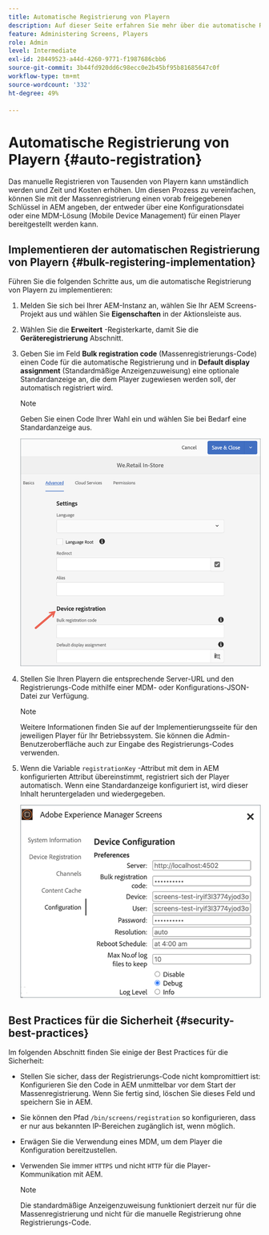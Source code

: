 ```yaml
---
title: Automatische Registrierung von Playern
description: Auf dieser Seite erfahren Sie mehr über die automatische Registrierung von Playern mit AMS/On-Premise Screens.
feature: Administering Screens, Players
role: Admin
level: Intermediate
exl-id: 28449523-a44d-4260-9771-f1987686cbb6
source-git-commit: 3b44fd920dd6c98ecc0e2b45bf95b81685647c0f
workflow-type: tm+mt
source-wordcount: '332'
ht-degree: 49%

---
```


# Automatische Registrierung von Playern {#auto-registration}

Das manuelle Registrieren von Tausenden von Playern kann umständlich werden und Zeit und Kosten erhöhen. Um diesen Prozess zu vereinfachen, können Sie mit der Massenregistrierung einen vorab freigegebenen Schlüssel in AEM angeben, der entweder über eine Konfigurationsdatei oder eine MDM-Lösung (Mobile Device Management) für einen Player bereitgestellt werden kann.

## Implementieren der automatischen Registrierung von Playern {#bulk-registering-implementation}

Führen Sie die folgenden Schritte aus, um die automatische Registrierung von Playern zu implementieren:

1. Melden Sie sich bei Ihrer AEM-Instanz an, wählen Sie Ihr AEM Screens-Projekt aus und wählen Sie **Eigenschaften** in der Aktionsleiste aus.
1. Wählen Sie die **Erweitert** -Registerkarte, damit Sie die **Geräteregistrierung** Abschnitt.

1. Geben Sie im Feld **Bulk registration code** (Massenregistrierungs-Code) einen Code für die automatische Registrierung und in **Default display assignment** (Standardmäßige Anzeigenzuweisung) eine optionale Standardanzeige an, die dem Player zugewiesen werden soll, der automatisch registriert wird.

   >[!NOTE]
   >Geben Sie einen Code Ihrer Wahl ein und wählen Sie bei Bedarf eine Standardanzeige aus.

   ![image](/help/user-guide/assets/auto-registration/auto-register1.png)
1. Stellen Sie Ihren Playern die entsprechende Server-URL und den Registrierungs-Code mithilfe einer MDM- oder Konfigurations-JSON-Datei zur Verfügung.

   >[!NOTE]
   >Weitere Informationen finden Sie auf der Implementierungsseite für den jeweiligen Player für Ihr Betriebssystem. Sie können die Admin-Benutzeroberfläche auch zur Eingabe des Registrierungs-Codes verwenden.

1. Wenn die Variable `registrationKey` -Attribut mit dem in AEM konfigurierten Attribut übereinstimmt, registriert sich der Player automatisch. Wenn eine Standardanzeige konfiguriert ist, wird dieser Inhalt heruntergeladen und wiedergegeben.

   ![Bild](/help/user-guide/assets/auto-registration/auto-register2.png)

## Best Practices für die Sicherheit {#security-best-practices}

Im folgenden Abschnitt finden Sie einige der Best Practices für die Sicherheit:

* Stellen Sie sicher, dass der Registrierungs-Code nicht kompromittiert ist: Konfigurieren Sie den Code in AEM unmittelbar vor dem Start der Massenregistrierung. Wenn Sie fertig sind, löschen Sie dieses Feld und speichern Sie in AEM.

* Sie können den Pfad `/bin/screens/registration` so konfigurieren, dass er nur aus bekannten IP-Bereichen zugänglich ist, wenn möglich.

* Erwägen Sie die Verwendung eines MDM, um dem Player die Konfiguration bereitzustellen.

* Verwenden Sie immer `HTTPS` und nicht `HTTP` für die Player-Kommunikation mit AEM.

  >[!NOTE]
  >Die standardmäßige Anzeigenzuweisung funktioniert derzeit nur für die Massenregistrierung und nicht für die manuelle Registrierung ohne Registrierungs-Code.
